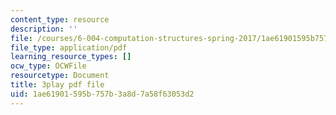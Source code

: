 ```yaml
---
content_type: resource
description: ''
file: /courses/6-004-computation-structures-spring-2017/1ae61901595b757b3a8d7a58f63053d2_CLiy3m2Jt-M.pdf
file_type: application/pdf
learning_resource_types: []
ocw_type: OCWFile
resourcetype: Document
title: 3play pdf file
uid: 1ae61901-595b-757b-3a8d-7a58f63053d2
---
```

